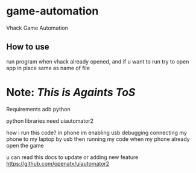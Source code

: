 # game-automation
Vhack Game Automation

## How to use
run program when vhack already opened, and if u want to run try to open app in place same as name of file

# Note: _This is Againts ToS_


Requirements
adb
python



python libraries need
uiautomator2


how i run this code?
in phone im enabling usb debugging
connecting my phone to my laptop by usb
then running my code when my phone already open the game

u can read this docs to update or adding new feature https://github.com/openatx/uiautomator2
